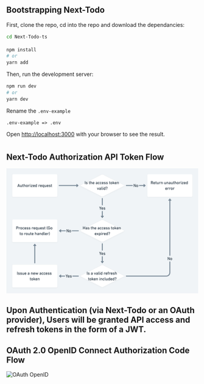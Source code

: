 ## Bootstrapping Next-Todo

First, clone the repo, cd into the repo and download the dependancies:

```bash
cd Next-Todo-ts

npm install
# or
yarn add
```

Then, run the development server:

```bash
npm run dev
# or
yarn dev
```

Rename the `.env-example`

```
.env-example => .env
```

Open [http://localhost:3000](http://localhost:3000) with your browser to see the result.

#

## Next-Todo Authorization API Token Flow

![Authorization Token Flow](/public/refresh-token-flow.png)

## Upon Authentication (via Next-Todo or an OAuth provider), Users will be granted API access and refresh tokens in the form of a JWT.

## OAuth 2.0 OpenID Connect Authorization Code Flow

![OAuth OpenID](https://miro.medium.com/max/720/0*bPC5YzMETbF81R4E.webp)
